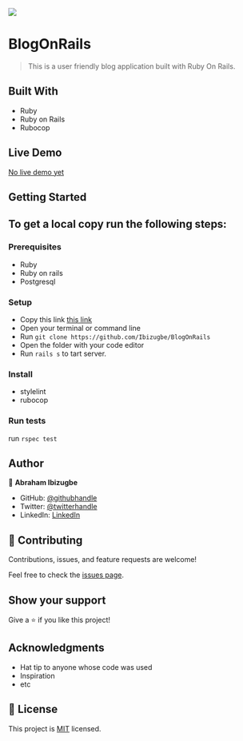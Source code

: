 ![](https://img.shields.io/badge/Microverse-blueviolet)

# BlogOnRails

> This is a user friendly blog application built with Ruby On Rails.

## Built With

- Ruby
- Ruby on Rails
- Rubocop

## Live Demo

[No live demo yet]()


## Getting Started

## To get a local copy run the following steps:

### Prerequisites
- Ruby
- Ruby on rails
- Postgresql

### Setup
- Copy this link [this link](https://github.com/Ibizugbe/BlogOnRails)
- Open your terminal or command line
- Run `git clone https://github.com/Ibizugbe/BlogOnRails`
- Open the folder with your code editor
- Run `rails s` to tart server.

### Install
- stylelint
- rubocop

### Run tests
run `rspec test`

## Author

👤 **Abraham Ibizugbe**

- GitHub: [@githubhandle](https://github.com/ibizugbe)
- Twitter: [@twitterhandle](https://twitter.com/abrahamibizugbe)
- LinkedIn: [LinkedIn](https://linkedin.com/in/abrahamibizugbe)

## 🤝 Contributing

Contributions, issues, and feature requests are welcome!

Feel free to check the [issues page](../../issues/).

## Show your support

Give a ⭐️ if you like this project!

## Acknowledgments

- Hat tip to anyone whose code was used
- Inspiration
- etc

## 📝 License

This project is [MIT](https://github.com/Ibizugbe/BlogOnRails/blob/dev/LICENSE.md) licensed.

